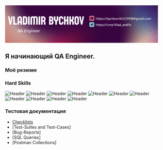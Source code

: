 [![Header](https://github.com/VladimirBychkov33/VladimirBychkov33/blob/main/assets/collage.png)](https://github.com/VladimirBychkov33/VladimirBychkov33)

## Я начинающий QA Engineer. 
 
### Моё резюме


### Hard Skills
![Header](https://img.shields.io/badge/QASE.io-090909?style=for-the-badge&logo=QASE&logoColor=8cc4d7)
![Header](https://img.shields.io/badge/Jira-090909?style=for-the-badge&logo=jira&logoColor=136be1)
![Header](https://img.shields.io/badge/Postman-090909?style=for-the-badge&logo=postman&logoColor=f76935)
![Header](https://img.shields.io/badge/Github-090909?style=for-the-badge&logo=github&logoColor=8cc4d7)
![Header](https://img.shields.io/badge/CharlesProxy-090909?style=for-the-badge&logo=charlesproxy&logoColor=8cc4d7)
![Header](https://img.shields.io/badge/DevTools-090909?style=for-the-badge&logo=googlechrome&logoColor=2674f2)
![Header](https://img.shields.io/badge/MySQL-090909?style=for-the-badge&logo=mysql&logoColor=00618a)
![Header](https://img.shields.io/badge/AndroidStudio-090909?style=for-the-badge&logo=androidstudio&logoColor=3ad07d)
![Header](https://img.shields.io/badge/VSC-090909?style=for-the-badge&logo=VisualStudioCode&logoColor=007ACC)
![Header](https://img.shields.io/badge/AGILE-090909?style=for-the-badge&logo=charlesproxy&logoColor=8cc4d7)
![Header](https://img.shields.io/badge/Figma-090909?style=for-the-badge&logo=figma&logoColor=7d5fa6)


### Тестовая документация

- [Checklists](https://github.com/VladimirBychkov33/checklists)
- [Test-Suites and Test-Cases]
- [Bug-Reports]
- [SQL Queries]
- [Postman Collections]